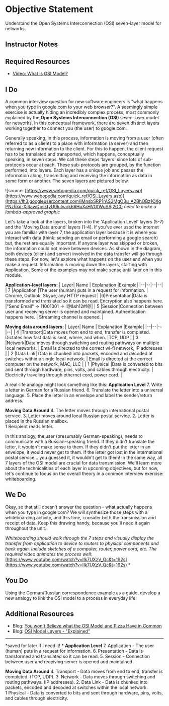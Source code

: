 # Objective Statement
Understand the Open Systems Interconnection (OSI) seven-layer model for networks.
  
## Instructor Notes


## Required Resources

- [Video: What is OSI Model?]([https://www.youtube.com/watch?v=Ilk7UXzV_Qc](https://www.youtube.com/watch?v=Ilk7UXzV_Qc))

## I Do

 A common interview question for new software engineers is "what happens when you type in google.com to your web browser?". A seemingly simple exercise is actually hiding an incredibly complex process, most commonly explained by the **Open Systems Interconnection (OSI)** seven-layer model for networks. In this conceptual framework, there are seven distinct layers working together to connect you (the user) to google.com. 

Generally speaking, in this process, information is moving from a user (often referred to as a client) to a place with information (a server) and then returning new information to the client. For this to happen, the client request has to be translated and transported, which happens, conceptually speaking, in seven steps. We call these steps 'layers' since lots of sub-protocols occur at each.  These sub-protocols are grouped, by the function performed, into layers. Each layer has a unique job and passes the information along, transmitting and receiving the information as data in some form or another. The seven layers are pictured below. 

![source: [https://www.webopedia.com/quick_ref/OSI_Layers.asp](https://www.webopedia.com/quick_ref/OSI_Layers.asp)](https://lh3.googleusercontent.com/iMnsbSRP1rAS3MgO3u_A2BhOBz1OXgPNzhkd-Xi6awQnsktyU0Iulyark66HuXaHVOfWuSAj2G0) *need to make a lambda-approved graphic*
 
Let's take a look at the layers, broken into the 'Application Level' layers (5-7) and the 'Moving Data around' layers (1-4). If you've ever used the internet you are familiar with layer 7, the application layer because it is where you interact with data (think: sending an email or performing a google search) but, the rest are equally important. If anyone layer was skipped or broken, the information could not move between devices. As shown in the diagram, both devices (client and server) involved in the data transfer will go through these steps. For now, let's explore what happens on the user end when you make a request. Information is moving down the layers, starting with Application.  Some of the examples may not make sense until later on in this module. 

**Application-level layers:** 
| Layer| Name | Explanation |Example|
|--|--|--|--|
| 7 |Application |The user (human) puts in a request for information. | Chrome, Outlook, Skype, any HTTP request |
|6|Presentation|Data is transformed and translated so it can be read. Encryption also happens here. |"Send Email" -> 11001001 -> !@&sh12#!@|
| 5 |Session|Connection between user and receiving server is opened and maintained. Authentication happens here. | Streaming channel is opened. |

**Moving data around layers:** 
| Layer| Name | Explanation |Example|
|--|--|--|--|
| 4 |Transport|Data moves from end to end, transfer is completed. Dictates how fast data is sent, where, and when. |TCP, UDP |
| 3 |Network|Data moves through switching and routing pathways on multiple local networks. | Email is directed to the correct wi-fi network, IP addresses |
| 2 |Data Link| Data is chunked into packets, encoded and decoded at switches within a single local network. | Email is directed at the correct computer on the network, MAC, LLC |
| 1 |Physical  |Data is converted to bits and sent through hardware, pins, volts, and cables through electricity.  | Electricity traveling through ethernet cord, power cord.  |

A real-life analogy might look something like this: 
**Application Level**
 7. Write a letter in German for a Russian friend. 
 6. Translate the letter into a universal language. 
 5. Place the letter in an envelope and label the sender/return address. 

**Moving Data Around**
 4. The letter moves through international postal service. 
 3. Letter moves around local Russian postal service. 
 2. Letter is placed in the Russian mailbox.  
 1 Recipient reads letter.  

In this analogy, the user (presumably German-speaking), needs to communicate with a Russian-speaking friend. If they didn't translate the letter, it wouldn't make sense to them. If they didn't put the letter in an envelope, it would never get to them. If the letter got lost in the international postal service... you guessed it, it wouldn't get to them! In the same way, all 7 layers of the OSI model are crucial for data transmission. We'll learn more about the technicalities of each layer in upcoming objectives, but for now, let's continue to focus on the overall theory in a common interview exercise: whiteboarding. 

## We Do
Okay, so that still doesn't answer the question - what actually happens when you type in google.com? We will synthesize those steps with a whiteboarding activity, and this time, consider both the transmission and receipt of data. Keep this drawing handy, because you'll need it again throughout the unit. 

  *Whiteboarding should walk through the 7 steps and visually display the transfer from application to device to routers to physical components and back again. Include sketches of a computer, router, power cord, etc. 
The required video animates the process well:*[https://www.youtube.com/watch?v=Ilk7UXzV_Qc&t=192s](https://www.youtube.com/watch?v=Ilk7UXzV_Qc&t=192s) *

## You Do
Using the German/Russian correspondence example as a guide, develop a new analogy to link the OSI model to a process in everyday life. 

## Additional Resources
- Blog: [You won't Believe what the OSI Model and Pizza Have in Common](https://www.versatek.com/blog/you-wont-believe-what-the-osi-model-and-pizza-have-in-common/)
- Blog: [OSI Model Layers - "Explained"](https://medium.com/learn-with-the-lean-programmer/osi-model-layers-explained-ee1d43058c1f)

  


---------
*saved for later if I need it! *
**Application Level**
 7. Application - The user (human) puts in a request for information.
 6. Presentation - Data is transformed and translated so it can be read.
 5. Session - Connection between user and receiving server is opened and maintained.

**Moving Data Around**
 4. Transport - Data moves from end to end, transfer is completed. (TCP, UDP).
 3. Network - Data moves through switching and routing pathways. (IP addresses).
 2. Data Link - Data is chunked into packets, encoded and decoded at switches within the local network.  
 1 Physical - Data is converted to bits and sent through hardware, pins, volts, and cables through electricity. 

<!--stackedit_data:
eyJoaXN0b3J5IjpbMTk4MTMzMjY5MywtMTI1Nzg3NzIyNSwtND
cxMTI0MjU3LDE2MzM4NTg1NDAsMTc5NjM4MzY5MSwxNDAzNjU2
NjUwXX0=
-->